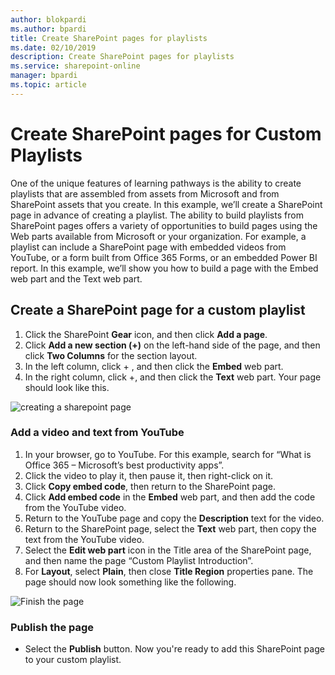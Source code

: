 ```yaml
---
author: blokpardi
ms.author: bpardi
title: Create SharePoint pages for playlists
ms.date: 02/10/2019
description: Create SharePoint pages for playlists
ms.service: sharepoint-online
manager: bpardi
ms.topic: article
---
```


# Create SharePoint pages for Custom Playlists

One of the unique features of learning pathways is the ability to create playlists that are assembled from assets from Microsoft and from SharePoint assets that you create. In this example, we’ll create a SharePoint page in advance of creating a playlist. The ability to build playlists from SharePoint pages offers a variety of opportunities to build pages using the Web parts available from Microsoft or your organization. For example, a playlist can include a SharePoint page with embedded videos from YouTube, or a form built from Office 365 Forms, or an embedded Power BI report. In this example, we’ll show you how to build a page with the Embed web part and the Text web part.  

## Create a SharePoint page for a custom playlist

1. Click the SharePoint **Gear** icon, and then click **Add a page**.
2. Click **Add a new section (+)** on the left-hand side of the page, and then click **Two Columns** for the section layout.
3. In the left column, click + , and then click the **Embed** web part. 
4. In the right column, click +, and then click the **Text** web part. Your page should look like this.

![creating a sharepoint page](media/cg-pagenewstart.png)

### Add a video and text from YouTube

1. In your browser, go to YouTube. For this example, search for “What is Office 365 – Microsoft’s best productivity apps”.
2. Click the video to play it, then pause it, then right-click on it. 
3. Click **Copy embed code**, then return to the SharePoint page. 
4. Click **Add embed code** in the **Embed** web part, and then add the code from the YouTube video.
5. Return to the YouTube page and copy the **Description** text for the video. 
6. Return to the SharePoint page, select the **Text** web part, then copy the text from the YouTube video.
7. Select the **Edit web part** icon  in the Title area of the SharePoint page, and then name the page “Custom Playlist Introduction”. 
8. For **Layout**, select **Plain**, then close **Title Region** properties pane. The page should now look something like the following. 

![Finish the page](media/cg-pagenewfinish.png)

### Publish the page

- Select the **Publish** button. Now you're ready to add this SharePoint page to your custom playlist. 